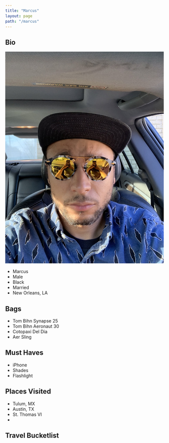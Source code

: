 ```yaml
---
title: "Marcus"
layout: page
path: "/marcus"
---
```



## Bio
![Photo of me](./photo.jpg)
- Marcus
- Male
- Black
- Married
- New Orleans, LA

## Bags
- Tom Bihn Synapse 25
- Tom Bihn Aeronaut 30
- Cotopaxi Del Dia
- Aer Sling

## Must Haves
- iPhone
- Shades
- Flashlight

## Places Visited
- Tulum, MX
- Austin, TX
- St. Thomas VI
-
## Travel Bucketlist
